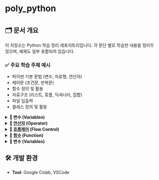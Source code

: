 # poly_python
<h1 align="center">
  
## 🗂 문서 개요
이 저장소는 Python 학습 정리 레포지토리입니다. 각 문단 별로 학습한 내용을 정리두었으며, 예제도 일부 포함되어 있습니다.

### ✅ 주요 학습 주제 예시

- 파이썬 기본 문법 (변수, 자료형, 연산자)
- 제어문 (조건문, 반복문)
- 함수 정의 및 활용
- 자료구조 (리스트, 튜플, 딕셔너리, 집합)
- 파일 입출력
- 클래스 정의 및 활용

<details>
  <summary><strong>📌 변수 (Variables)</strong></summary>
  <!-- 내용 -->
  파이썬에서 변수는 데이터를 저장하기 위한 이름표로, 값을 메모리에 저장하고 나중에 참조할 수 있게 해줍니다.</br>
  
  ## Python variables(변수)

- 메모리에 데이터를 저장하기 위해 사용되는 지정된 위치

➡️number = 10 : 변수를 number라는 이름으로 선언

➡️number = 1.1 : 변수의 내용물은 언제든 변경 가능

- 변수에 데이터/값을 할당하기 위해선 =(대입 연산자) 기호 사용

➡️ 파이썬은 type-inferred 언어로 변수 유형을 명시적으로 정의할 필요 없음

❗숫자는 그냥 사용 가능하지만 문자는 따옴표 ( “ “, ‘ ‘ )사용 해야 함.

  ## 변수 타입
  정수 (int): 소수점이 없는 숫자

  실수 (float): 소수점이 있는 숫자

  문자열 (str): 텍스트 데이터

  불리언 (bool): 참/거짓 값
</details>

<details>
  <summary><strong>📌 <a href="https://gold-century-3b0.notion.site/12-Python-03-19-3-1bb3bfade93280efb762f3664b616430">연산자</a> (Operator)</strong></summary>
  <!-- 내용 -->
  연산자(Operators)는 값을 계산하거나 비교하거나 조합할 때 사용하는 기호</br>
  
  1. 산술 연산자 (Arithmetic Operators)

+ : 덧셈
- : 뺄셈
* : 곱셈
/ : 나눗셈 (실수 결과)
// : 몫 (정수 나눗셈)
% : 나머지
** : 거듭제곱

2. 비교 연산자 (Comparison Operators)

== : 같음
!= : 다름
> : 초과
< : 미만
>= : 이상
<= : 이하

3. 논리 연산자 (Logical Operators)

and : 논리곱 (그리고)
or : 논리합 (또는)
not : 논리부정 (아니다)

4. 대입 연산자 (Assignment Operators)

= : 기본 대입
+=, -=, *=, /= : 복합 대입
//=, %=, **= : 복합 대입

5. 멤버십 연산자 (Membership Operators)

in : 포함됨
not in : 포함되지 않음

6. 식별 연산자 (Identity Operators)

is : 동일한 객체
is not : 다른 객체

7. 비트 연산자 (Bitwise Operators)

& : 비트 AND
| : 비트 OR
^ : 비트 XOR
~ : 비트 NOT
<< : 왼쪽 시프트
>> : 오른쪽 시프트
</details>

<details>
  <summary><strong>📌 <a href="https://gold-century-3b0.notion.site/18-python-03-27-4-1c03bfade9328060beded0f5f7cb137e">흐름제어</a> (Flow Control)</strong></summary> 
  <!-- 내용 -->
  파이썬 흐름 제어란, 프로그램의 실행 순서를 특정 조건이나 반복문을 통해 동적으로 변경하는 것을 의미합니다. 
  
  즉, 코드가 순서대로 실행되지 않고, 특정 조건이 만족되었거나 반복문을 통해 실행이 반복되는 과정을 제어하는 것입니다.</br>
  
  ## 조건문 (Conditional Statements)
  if문

  조건이 참일 때 실행</br></br>
  if 조건:
  
  if-else문
  
  조건이 참이면 if 블록, 거짓이면 else 블록 실행</br></br>
  if 조건: ~ else:
  
  if-elif-else문
  
  여러 조건을 순차적으로 검사</br></br>
  if 조건1: ~ elif 조건2: ~ else:

  ## 반복문 (Loop Statements)
  for문 :

  정해진 횟수만큼 반복</br></br>
  시퀀스(리스트, 문자열 등)의 각 요소에 대해 반복</br></br>
  for 변수 in 시퀀스:
  
  while문: 
  
  조건이 참인 동안 계속 반복</br></br>
  while 조건:

  ## 반복제어문 (Loop Control)

  break

  반복문을 즉시 종료하고 빠져나감
  
  continue
  
  현재 반복을 건너뛰고 다음 반복으로 이동
  
  pass
  
  아무것도 하지 않음 (문법적으로 문장이 필요할 때 사용)
</details>

<details>
  <summary><strong>📌 <a href="https://gold-century-3b0.notion.site/18-python-03-27-4-1c03bfade9328060beded0f5f7cb137e">함수</a> (Function)</strong></summary>
  <!-- 내용 -->
  함수(Function)는 특정 작업을 수행하는 코드 블록(명령문(statement)의 그룹)

  **함수는 코드의 재사용성**을 높이고, 가독성을 개선하며, **유지보수**를 쉽게 만들어 준다..</br>
  
  ## 함수 예시

  def 함수이름(매개변수1, 매개변수2, ...):
  
    실행할 코드
    return 반환값  # 반환값은 선택 사항

  ⚠️ **사용 전 선언되어 있어야 함**

  - 리턴 명령문 사용 가능
  - 변수의 적용 범위는 함수 내부, 외부가 별개임
  - 사용자가 정의한 함수와 파이썬 자체 함수가 존재
    
</details>

<details>
  <summary><strong>📌 변수 (Variables)</strong></summary>
  <!-- 내용 -->
  파이썬에서 변수는 데이터를 저장하기 위한 이름표로, 값을 메모리에 저장하고 나중에 참조할 수 있게 해줍니다.</br>
  
  ## Python variables(변수)

- 메모리에 데이터를 저장하기 위해 사용되는 지정된 위치

➡️number = 10 : 변수를 number라는 이름으로 선언

➡️number = 1.1 : 변수의 내용물은 언제든 변경 가능

- 변수에 데이터/값을 할당하기 위해선 =(대입 연산자) 기호 사용

➡️ 파이썬은 type-inferred 언어로 변수 유형을 명시적으로 정의할 필요 없음

❗숫자는 그냥 사용 가능하지만 문자는 따옴표 ( “ “, ‘ ‘ )사용 해야 함.

  ## 변수 타입
  정수 (int): 소수점이 없는 숫자

  실수 (float): 소수점이 있는 숫자

  문자열 (str): 텍스트 데이터

  불리언 (bool): 참/거짓 값
</details>

## 🛠️ 개발 환경

- **Tool**: Google Colab, VSCode
